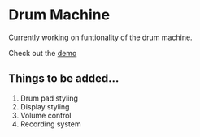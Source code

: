 # Drum Machine

Currently working on funtionality of the drum machine.

Check out the [demo](https://jongwooha98.github.io/drum-machine)

## Things to be added...

1. Drum pad styling
2. Display styling
3. Volume control
4. Recording system
